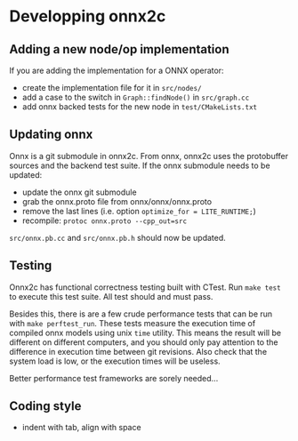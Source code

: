 Developping onnx2c
==================

Adding a new node/op implementation
-----------------------------------

If you are adding the implementation for a ONNX operator:

- create the implementation file for it in `src/nodes/`
- add a case to the switch in `Graph::findNode()` in `src/graph.cc`
- add onnx backed tests for the new node in `test/CMakeLists.txt`


Updating onnx
-------------

Onnx is a git submodule in onnx2c. From onnx, onnx2c uses the protobuffer
sources and the backend test suite. If the onnx submodule needs to be updated:

- update the onnx git submodule
- grab the onnx.proto file from onnx/onnx/onnx.proto
- remove the last lines (i.e. option `optimize_for = LITE_RUNTIME;`)
- recompile: `protoc onnx.proto --cpp_out=src`

`src/onnx.pb.cc` and `src/onnx.pb.h` should now be updated.


Testing
-------

Onnx2c has functional correctness testing built with CTest. Run `make test`
to execute this test suite. All test should and must pass.

Besides this, there is are a few crude performance tests that can be run with
`make perftest_run`. These tests measure the execution time of compiled onnx models
using unix `time` utility. This means the result will be different on different computers,
and you should only pay attention to the difference in execution time between git
revisions. Also check that the system load is low, or the execution times will be useless.

Better performance test frameworks are sorely needed...


Coding style
------------

 - indent with tab, align with space

